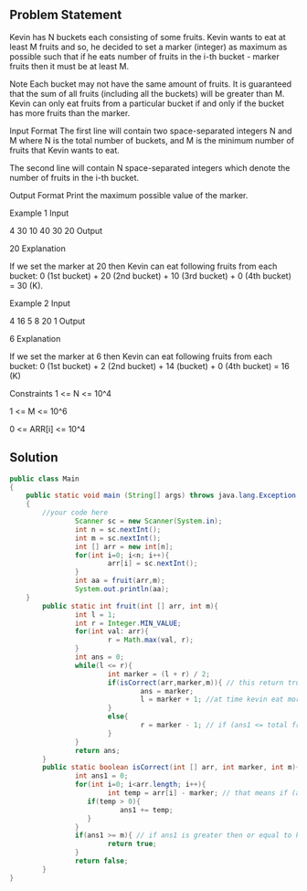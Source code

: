 ## Problem Statement

Kevin has N buckets each consisting of some fruits. Kevin wants to eat at least M fruits and so, he decided to set a marker (integer) as maximum as possible such that if he eats number of fruits in the i-th bucket - marker fruits then it must be at least M.

Note Each bucket may not have the same amount of fruits. It is guaranteed that the sum of all fruits (including all the buckets) will be greater than M. Kevin can only eat fruits from a particular bucket if and only if the bucket has more fruits than the marker.

Input Format
The first line will contain two space-separated integers N and M where N is the total number of buckets, and M is the minimum number of fruits that Kevin wants to eat.

The second line will contain N space-separated integers which denote the number of fruits in the i-th bucket.

Output Format
Print the maximum possible value of the marker.

Example 1
Input

4 30
10 40 30 20
Output

20
Explanation

If we set the marker at 20 then Kevin can eat following fruits from each bucket: 0 (1st bucket) + 20 (2nd bucket) + 10 (3rd bucket) + 0 (4th bucket) = 30 (K).

Example 2
Input

4 16
5 8 20 1
Output

6
Explanation

If we set the marker at 6 then Kevin can eat following fruits from each bucket: 0 (1st bucket) + 2 (2nd bucket) + 14 (bucket) + 0 (4th bucket) = 16 (K)

Constraints
1 <= N <= 10^4

1 <= M <= 10^6

0 <= ARR[i] <= 10^4

## Solution

```java
public class Main
{
	public static void main (String[] args) throws java.lang.Exception
	{
		//your code here
                Scanner sc = new Scanner(System.in);
                int n = sc.nextInt();
                int m = sc.nextInt();
                int [] arr = new int[n];
                for(int i=0; i<n; i++){
                        arr[i] = sc.nextInt();
                }
                int aa = fruit(arr,m);
                System.out.println(aa);
	}
        public static int fruit(int [] arr, int m){
                int l = 1;
                int r = Integer.MIN_VALUE;
                for(int val: arr){
                        r = Math.max(val, r);
                }
                int ans = 0;
                while(l <= r){
                        int marker = (l + r) / 2;
                        if(isCorrect(arr,marker,m)){ // this return true if (ans1 >= total fruit eat kevin) 
                                ans = marker;
                                l = marker + 1; //at time kevin eat more then the fruit they want to eat. this means left move and find the correct marker.
                        }
                        else{
                                r = marker - 1; // if (ans1 <= total fruit eat kevin)
                        }
                }
                return ans;
        }
        public static boolean isCorrect(int [] arr, int marker, int m){
                int ans1 = 0;
                for(int i=0; i<arr.length; i++){
                        int temp = arr[i] - marker; // that means if (arr[i] > marker) so, add in ans1.
                   if(temp > 0){
                           ans1 += temp;
                   }
                }
                if(ans1 >= m){ // if ans1 is greater then or equal to kevin want to eat fruit. another false.
                        return true;
                }
                return false;
        }
}
```
